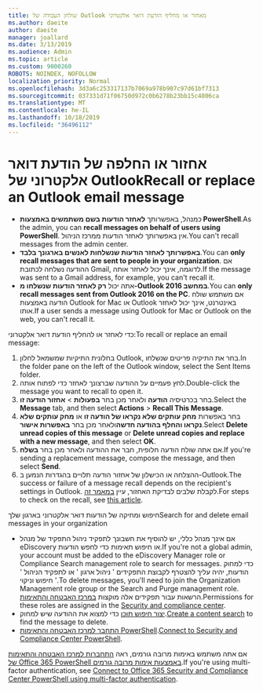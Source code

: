 ```yaml
---
title: שולחן העבודה של Outlook מאחזר או מחליף הודעת דואר אלקטרוני
ms.author: daeite
author: daeite
manager: joallard
ms.date: 3/13/2019
ms.audience: Admin
ms.topic: article
ms.custom: 9000260
ROBOTS: NOINDEX, NOFOLLOW
localization_priority: Normal
ms.openlocfilehash: 3d3a6c253317137b7069a978b907c97d61bf7313
ms.sourcegitcommit: 037331d71f06750d972c0b6278b23bb15c4806ca
ms.translationtype: MT
ms.contentlocale: he-IL
ms.lasthandoff: 10/18/2019
ms.locfileid: "36496112"
---
```

# <a name="recall-or-replace-an-outlook-email-message"></a><span data-ttu-id="127cf-102">אחזור או החלפה של הודעת דואר אלקטרוני של Outlook</span><span class="sxs-lookup"><span data-stu-id="127cf-102">Recall or replace an Outlook email message</span></span>

- <span data-ttu-id="127cf-103">כמנהל, באפשרותך **לאחזר הודעות בשם משתמשים באמצעות PowerShell**.</span><span class="sxs-lookup"><span data-stu-id="127cf-103">As the admin, you can **recall messages on behalf of users using PowerShell**.</span></span> <span data-ttu-id="127cf-104">אין באפשרותך לאחזר הודעות ממרכז הניהול.</span><span class="sxs-lookup"><span data-stu-id="127cf-104">You can't recall messages from the admin center.</span></span>
- <span data-ttu-id="127cf-105">**באפשרותך לאחזר הודעות שנשלחות לאנשים בארגונך בלבד**.</span><span class="sxs-lookup"><span data-stu-id="127cf-105">You can **only recall messages that are sent to people in your organization**.</span></span> <span data-ttu-id="127cf-106">אם ההודעה נשלחה לכתובת Gmail, לדוגמה, אינך יכול לאחזר אותה.</span><span class="sxs-lookup"><span data-stu-id="127cf-106">If the message was sent to a Gmail address, for example, you can't recall it.</span></span>
- <span data-ttu-id="127cf-107">אתה יכול **רק לאחזר הודעות שנשלחו מ-Outlook 2016 במחשב**.</span><span class="sxs-lookup"><span data-stu-id="127cf-107">You can **only recall messages sent from Outlook 2016 on the PC**.</span></span> <span data-ttu-id="127cf-108">אם משתמש שולח הודעה באמצעות Outlook for Mac או Outlook באינטרנט, אינך יכול לאחזר אותו.</span><span class="sxs-lookup"><span data-stu-id="127cf-108">If a user sends a message using Outlook for Mac or Outlook on the web, you can't recall it.</span></span>

<span data-ttu-id="127cf-109">כדי לאחזר או להחליף הודעת דואר אלקטרוני:</span><span class="sxs-lookup"><span data-stu-id="127cf-109">To recall or replace an email message:</span></span>

1. <span data-ttu-id="127cf-110">בחלונית התיקיות שמשמאל לחלון Outlook, בחר את התיקיה פריטים שנשלחו.</span><span class="sxs-lookup"><span data-stu-id="127cf-110">In the folder pane on the left of the Outlook window, select the Sent Items folder.</span></span>
1. <span data-ttu-id="127cf-111">לחץ פעמיים על ההודעה שברצונך לאחזר כדי לפתוח אותה.</span><span class="sxs-lookup"><span data-stu-id="127cf-111">Double-click the message you want to recall to open it.</span></span>
1. <span data-ttu-id="127cf-112">בחר בכרטיסיה **הודעה** ולאחר מכן בחר **בפעולות** > **אחזור הודעה זו**.</span><span class="sxs-lookup"><span data-stu-id="127cf-112">Select the **Message** tab, and then select **Actions** > **Recall This Message**.</span></span>
1. <span data-ttu-id="127cf-113">בחר באפשרות **מחק עותקים שלא נקראו של הודעה זו** או **מחק עותקים שלא נקראו והחלף בהודעה חדשה**ולאחר מכן בחר **באפשרות אישור**.</span><span class="sxs-lookup"><span data-stu-id="127cf-113">Select **Delete unread copies of this message** or **Delete unread copies and replace with a new message**, and then select **OK**.</span></span>
1. <span data-ttu-id="127cf-114">אם אתה שולח הודעה חלופית, חבר את ההודעה ולאחר מכן בחר **בשלח**.</span><span class="sxs-lookup"><span data-stu-id="127cf-114">If you're sending a replacement message, compose the message, and then select **Send**.</span></span>
1. <span data-ttu-id="127cf-115">ההצלחה או הכישלון של אחזור הודעה תלויים בהגדרות הנמען ב-Outlook.</span><span class="sxs-lookup"><span data-stu-id="127cf-115">The success or failure of a message recall depends on the recipient's settings in Outlook.</span></span> <span data-ttu-id="127cf-116">לקבלת שלבים לבדיקת האחזור, עיין [במאמר זה](https://support.office.com/article/35027f88-d655-4554-b4f8-6c0729a723a0).</span><span class="sxs-lookup"><span data-stu-id="127cf-116">For steps to check on the recall, see [this article](https://support.office.com/article/35027f88-d655-4554-b4f8-6c0729a723a0).</span></span>

<span data-ttu-id="127cf-117">חיפוש ומחיקה של הודעות דואר אלקטרוני בארגון שלך</span><span class="sxs-lookup"><span data-stu-id="127cf-117">Search for and delete email messages in your organization</span></span>

- <span data-ttu-id="127cf-118">אם אינך מנהל כללי, יש להוסיף את חשבונך לתפקיד ניהול התפקיד של מנהל eDiscovery או חיפוש תאימות כדי לחפש הודעות.</span><span class="sxs-lookup"><span data-stu-id="127cf-118">If you're not a global admin, your account must be added to the eDiscovery Manager role or Compliance Search management role to search for messages.</span></span> <span data-ttu-id="127cf-119">כדי למחוק הודעות, יהיה עליך להצטרף לקבוצת התפקידים ' ניהול ארגון ' או לתפקיד הניהול ' חיפוש וניקוי '.</span><span class="sxs-lookup"><span data-stu-id="127cf-119">To delete messages, you'll need to join the Organization Management role group or the Search and Purge management role.</span></span> <span data-ttu-id="127cf-120">הרשאות עבור תפקידים אלה מוקצות [במרכז האבטחה והתאימות](https://go.microsoft.com/fwlink/?linkid=2083731).</span><span class="sxs-lookup"><span data-stu-id="127cf-120">Permissions for these roles are assigned in the [Security and compliance center](https://go.microsoft.com/fwlink/?linkid=2083731).</span></span>
- <span data-ttu-id="127cf-121">[יצור חיפוש תוכן](https://docs.microsoft.com/office365/securitycompliance/content-search) כדי למצוא את ההודעה שיש למחוק.</span><span class="sxs-lookup"><span data-stu-id="127cf-121">[Create a content search](https://docs.microsoft.com/office365/securitycompliance/content-search) to find the message to delete.</span></span>
- <span data-ttu-id="127cf-122">[התחבר למרכז האבטחה והתאימות PowerShell](https://docs.microsoft.com/powershell/exchange/office-365-scc/connect-to-scc-powershell/connect-to-scc-powershell?view=exchange-ps).</span><span class="sxs-lookup"><span data-stu-id="127cf-122">[Connect to Security and Compliance Center PowerShell](https://docs.microsoft.com/powershell/exchange/office-365-scc/connect-to-scc-powershell/connect-to-scc-powershell?view=exchange-ps).</span></span>

<span data-ttu-id="127cf-123">אם אתה משתמש באימות מרובה גורמים, ראה [התחברות למרכז האבטחה והתאימות של Office 365 PowerShell באמצעות אימות מרובה גורמים](https://docs.microsoft.com/powershell/exchange/office-365-scc/connect-to-scc-powershell/mfa-connect-to-scc-powershell?view=exchange-ps).</span><span class="sxs-lookup"><span data-stu-id="127cf-123">If you're using multi-factor authentication, see [Connect to Office 365 Security and Compliance Center PowerShell using multi-factor authentication](https://docs.microsoft.com/powershell/exchange/office-365-scc/connect-to-scc-powershell/mfa-connect-to-scc-powershell?view=exchange-ps).</span></span>